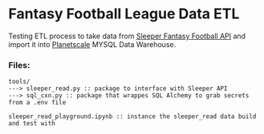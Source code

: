 # Fantasy Football League Data ETL

Testing ETL process to take data from [Sleeper Fantasy Football API](https://docs.sleeper.com/) and import it into [Planetscale](https://planetscale.com) MYSQL Data Warehouse.

### Files:

```
tools/
---> sleeper_read.py :: package to interface with Sleeper API
---> sql_cxn.py :: package that wrappes SQL Alchemy to grab secrets from a .env file

sleeper_read_playground.ipynb :: instance the sleeper_read data build and test with
```

